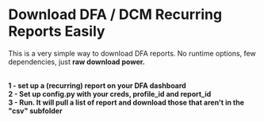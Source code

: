 # Download DFA / DCM Recurring Reports Easily
This is a very simple way to download DFA reports. No runtime options, few dependencies, just <b>raw download power.<b><br><br>

1 - set up a (recurring) report on your DFA dashboard<br>
2 - Set up config.py with your creds, profile_id and report_id<br>
3 - Run. It will pull a list of report and download those that aren't in the "csv" subfolder<br>

